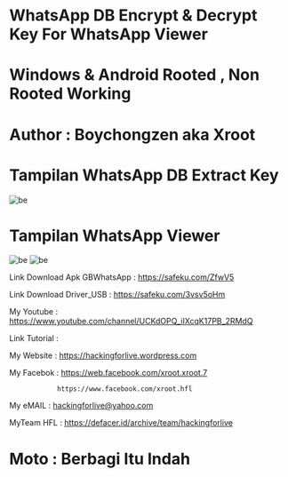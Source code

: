 
# WhatsApp DB Encrypt & Decrypt Key For WhatsApp Viewer

# Windows & Android Rooted , Non Rooted Working

# Author : Boychongzen aka Xroot

# Tampilan WhatsApp DB Extract Key
![be](https://raw.githubusercontent.com/boychongzen18/WhatsApp-DB-Crypt-Key/master/WhatsApp-Key-DB-Extractor.jpg)
# Tampilan WhatsApp Viewer 
![be](https://raw.githubusercontent.com/boychongzen18/WhatsApp-DB-Crypt-Key/master/WhatsApp%20Viewer.jpg)
![be](https://raw.githubusercontent.com/boychongzen18/WhatsApp-DB-Crypt-Key/master/wa.jpg)

Link Download Apk GBWhatsApp : https://safeku.com/ZfwV5

Link Download Driver_USB : https://safeku.com/3vsv5oHm


My Youtube    : https://www.youtube.com/channel/UCKdOPQ_iIXcqK17PB_2RMdQ

Link Tutorial : 

My Website    : https://hackingforlive.wordpress.com

My Facebok    : https://web.facebook.com/xroot.xroot.7

                https://www.facebook.com/xroot.hfl

My eMAIL      : hackingforlive@yahoo.com

MyTeam HFL    : https://defacer.id/archive/team/hackingforlive

# Moto : Berbagi Itu Indah
